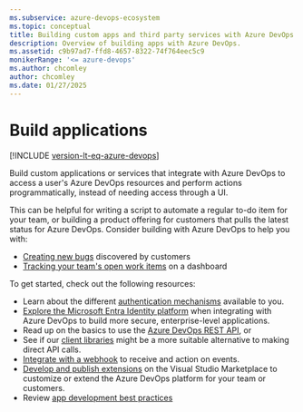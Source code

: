 ```yaml
---
ms.subservice: azure-devops-ecosystem
ms.topic: conceptual
title: Building custom apps and third party services with Azure DevOps
description: Overview of building apps with Azure DevOps.
ms.assetid: c9b97ad7-ffd8-4657-8322-74f764eec5c9
monikerRange: '<= azure-devops'
ms.author: chcomley
author: chcomley
ms.date: 01/27/2025
---
```


# Build applications  

[!INCLUDE [version-lt-eq-azure-devops](../includes/version-lt-eq-azure-devops.md)]

Build custom applications or services that integrate with Azure DevOps to access a user's Azure DevOps resources and perform actions programmatically, instead of needing access through a UI. 

This can be helpful for writing a script to automate a regular to-do item for your team, or building a product offering for customers that pulls the latest status for Azure DevOps. Consider building with Azure DevOps to help you with:
* [Creating new bugs](/quickstarts/create-bug-quickstart.md) discovered by customers
* [Tracking your team's open work items](/quickstarts/work-item-quickstart.md) on a dashboard

To get started, check out the following resources:
* Learn about the different [authentication mechanisms](authentication-guidance.md) available to you.
* [Explore the Microsoft Entra Identity platform](/get-started/authentication/entra.md) when integrating with Azure DevOps to build more secure, enterprise-level applications.
* Read up on the basics to use the [Azure DevOps REST API](/integrate/how-to/call-rest-api.md), or
* See if our [client libraries](/concepts/dotnet-client-libraries.md) might be a more suitable alternative to making direct API calls.
* [Integrate with a webhook](../service-hooks/overview.md) to receive and action on events.
* [Develop and publish extensions](/extend/overview/) on the Visual Studio Marketplace to customize or extend the Azure DevOps platform for your team or customers.
* Review [app development best practices](/integrate/concepts/integration-bestpractices.md)
